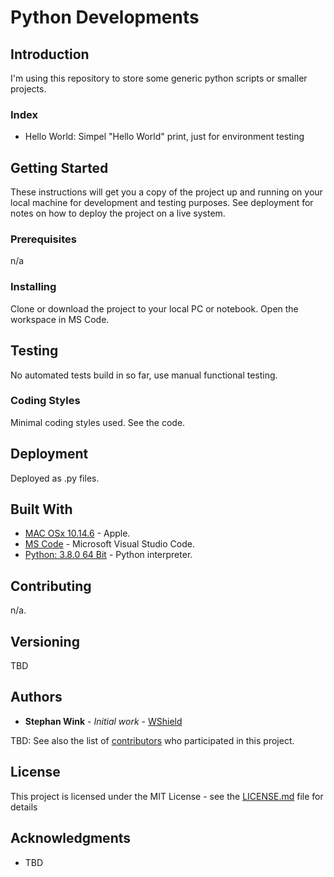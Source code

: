 # Python Developments

## Introduction
I'm using this repository to store some generic python scripts or smaller projects.
### Index
- Hello World: Simpel "Hello World" print, just for environment testing

## Getting Started

These instructions will get you a copy of the project up and running on your local machine for development and testing purposes. See deployment for notes on how to deploy the project on a live system.

### Prerequisites

n/a

### Installing

Clone or download the project to your local PC or notebook. Open the workspace in MS Code. 


## Testing

No automated tests build in so far, use manual functional testing.

### Coding Styles

Minimal coding styles used. See the code.

## Deployment

Deployed as .py files.

## Built With

* [MAC OSx 10.14.6](https://apple.com) - Apple.
* [MS Code](https://code.visualstudio.com) - Microsoft Visual Studio Code.
* [Python: 3.8.0 64 Bit](https://www.python.org) - Python interpreter.

## Contributing

n/a.

## Versioning

TBD

## Authors

* **Stephan Wink** - *Initial work* - [WShield](https://github.com/winkste)

TBD: See also the list of [contributors](https://github.com/your/project/contributors) who participated in this project.

## License

This project is licensed under the MIT License - see the [LICENSE.md](LICENSE.md) file for details

## Acknowledgments

* TBD
